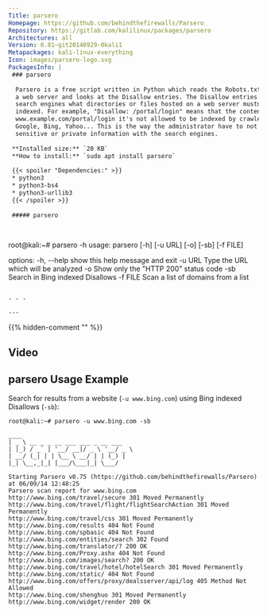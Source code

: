 ```yaml
---
Title: parsero
Homepage: https://github.com/behindthefirewalls/Parsero
Repository: https://gitlab.com/kalilinux/packages/parsero
Architectures: all
Version: 0.81~git20140929-0kali1
Metapackages: kali-linux-everything 
Icon: images/parsero-logo.svg
PackagesInfo: |
 ### parsero
 
  Parsero is a free script written in Python which reads the Robots.txt file of
  a web server and looks at the Disallow entries. The Disallow entries tell the
  search engines what directories or files hosted on a web server mustn't be
  indexed. For example, "Disallow: /portal/login" means that the content on
  www.example.com/portal/login it's not allowed to be indexed by crawlers like
  Google, Bing, Yahoo... This is the way the administrator have to not share
  sensitive or private information with the search engines.
 
 **Installed size:** `20 KB`  
 **How to install:** `sudo apt install parsero`  
 
 {{< spoiler "Dependencies:" >}}
 * python3
 * python3-bs4
 * python3-urllib3
 {{< /spoiler >}}
 
 ##### parsero
 
 
 ```
 root@kali:~# parsero -h
 usage: parsero [-h] [-u URL] [-o] [-sb] [-f FILE]
 
 options:
   -h, --help  show this help message and exit
   -u URL      Type the URL which will be analyzed
   -o          Show only the "HTTP 200" status code
   -sb         Search in Bing indexed Disallows
   -f FILE     Scan a list of domains from a list
 ```
 
 - - -
 
---
```

{{% hidden-comment "<!--Do not edit anything above this line-->" %}}

## Video

<script id="asciicast-31995" src="https://asciinema.org/a/31995.js" async type="text/javascript"></script>

## parsero Usage Example

Search for results from a website (`-u www.bing.com`) using Bing indexed Disallows (`-sb`):

````
root@kali:~# parsero -u www.bing.com -sb

____
| _ \ __ _ _ __ ___ ___ _ __ ___
| |_) / _` | '__/ __|/ _ \ '__/ _ \
| __/ (_| | | \__ \ __/ | | (_) |
|_| \__,_|_| |___/\___|_| \___/

Starting Parsero v0.75 (https://github.com/behindthefirewalls/Parsero) at 06/09/14 12:48:25
Parsero scan report for www.bing.com
http://www.bing.com/travel/secure 301 Moved Permanently
http://www.bing.com/travel/flight/flightSearchAction 301 Moved Permanently
http://www.bing.com/travel/css 301 Moved Permanently
http://www.bing.com/results 404 Not Found
http://www.bing.com/spbasic 404 Not Found
http://www.bing.com/entities/search 302 Found
http://www.bing.com/translator/? 200 OK
http://www.bing.com/Proxy.ashx 404 Not Found
http://www.bing.com/images/search? 200 OK
http://www.bing.com/travel/hotel/hotelSearch 301 Moved Permanently
http://www.bing.com/static/ 404 Not Found
http://www.bing.com/offers/proxy/dealsserver/api/log 405 Method Not Allowed
http://www.bing.com/shenghuo 301 Moved Permanently
http://www.bing.com/widget/render 200 OK
````

